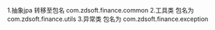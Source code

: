 1.抽象jpa 转移至包名 com.zdsoft.finance.common
2.工具类  包名为 com.zdsoft.finance.utils
3.异常类  包名为 com.zdsoft.finance.exception
